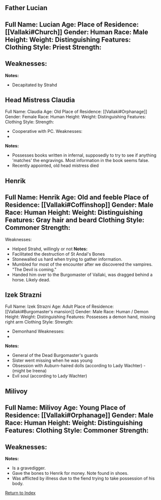 ## Father Lucian
Full Name: Lucian
Age: 
Place of Residence: [[Vallaki#Church]]
Gender: Human
Race: Male
Height:
Weight:
Distinguishing Features:
Clothing Style: Priest
Strength:
 - 
Weaknesses:
 - 
**Notes:**
- Decapitated by Strahd

## Head Mistress Claudia
Full Name: Claudia
Age: Old
Place of Residence: [[Vallaki#Orphanage]]
Gender: Female
Race: Human
Height:
Weight:
Distinguishing Features:
Clothing Style:
Strength:
 - Cooperative with PC.
Weaknesses:
 - 
**Notes:**
- Possesses books written in infernal, supposedly to try to see if anything 'matches' the engravings. Most information in the book seems false.
- Recently appointed, old head mistress died

## Henrik
Full Name: Henrik
Age: Old and feeble
Place of Residence: [[Vallaki#Coffinshop]]
Gender: Male
Race: Human
Height:
Weight:
Distinguishing Features: Gray hair and beard
Clothing Style: Commoner
Strength:
 - 
Weaknesses:
 - Helped Strahd, willingly or not 
**Notes:**
- Facilitated the destruction of St Andal's Bones
- Stonewalled us hard when trying to gather information.
- Mumbled for most of the encounter after we discovered the vampires. "The Devil is coming."
- Handed him over to the Burgomaster of Vallaki, was dragged behind a horse. Likely dead.

## Izek Strazni
Full Name: Izek Strazni
Age: Adult
Place of Residence: [[Vallaki#Burgomaster's mansion]]
Gender: Male
Race: Human / Demon
Height:
Weight:
Distinguishing Features: Possesses a demon hand, missing right arm
Clothing Style:
Strength:
 - Demonhand
Weaknesses:
 - 
**Notes:**
- General of the Dead Burgomaster's guards
- Sister went missing when he was young
- Obsession with Auburn-haired dolls (according to Lady Wachter) - (might be Ireena)
- Evil soul (according to Lady Wachter)

## Milivoy
Full Name: Milivoy
Age: Young
Place of Residence: [[Vallaki#Orphanage]]
Gender: Male
Race: Human
Height:
Weight:
Distinguishing Features:
Clothing Style: Commoner
Strength:
 - 
Weaknesses:
 - 
**Notes:**
- Is a gravedigger.
- Gave the bones to Henrik for money. Note found in shoes.
- Was afflicted by illness due to the fiend trying to take possession of his body.

[Return to Index](Index)